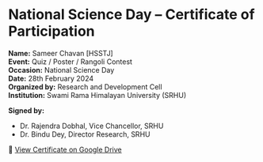 # National Science Day – Certificate of Participation

**Name:** Sameer Chavan [HSSTJ]  
**Event:** Quiz / Poster / Rangoli Contest  
**Occasion:** National Science Day  
**Date:** 28th February 2024  
**Organized by:** Research and Development Cell  
**Institution:** Swami Rama Himalayan University (SRHU)

**Signed by:**

- Dr. Rajendra Dobhal, Vice Chancellor, SRHU  
- Dr. Bindu Dey, Director Research, SRHU  

📄 [View Certificate on Google Drive](https://drive.google.com/file/d/11111ku8uLEYyhkuacAXb5e9Ifhd4Cpwm/view?usp=sharing)
